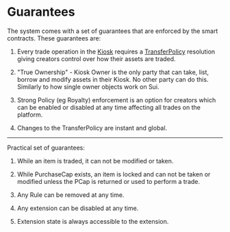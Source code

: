 # Guarantees

The system comes with a set of guarantees that are enforced by the smart contracts. These guarantees
are:

1. Every trade operation in the [Kiosk](./kiosk/README.md) requires a
[TransferPolicy](./transfer-policy/README.md) resolution giving creators control over how their
assets are traded.

2. "True Ownership" - Kiosk Owner is the only party that can take, list, borrow and modify assets in
their Kiosk. No other party can do this. Similarly to how single owner objects work on Sui.

3. Strong Policy (eg Royalty) enforcement is an option for creators which can be enabled or disabled
at any time affecting all trades on the platform.

4. Changes to the TransferPolicy are instant and global.

<!-- 4. Shared Liquidity - Kiosks  -->

---

Practical set of guarantees:

1. While an item is traded, it can not be modified or taken.

2. While PurchaseCap exists, an item is locked and can not be taken or modified unless the PCap is
returned or used to perform a trade.

3. Any Rule can be removed at any time.

4. Any extension can be disabled at any time.

5. Extension state is always accessible to the extension.
